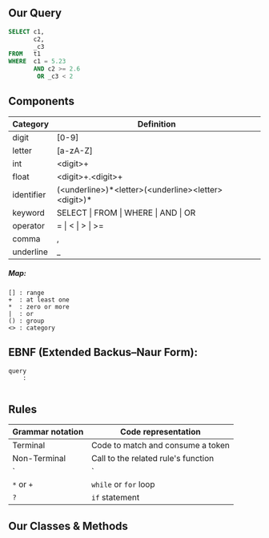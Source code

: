 ## Our Query

```sql
SELECT c1,
       c2,
       _c3
FROM   t1
WHERE  c1 = 5.23
       AND c2 >= 2.6
        OR _c3 < 2
```

## Components

| Category        | Definition  |
| ------------- | ------------- |
| digit      | [0-9] |
| letter      | [a-zA-Z]      |
| int | \<digit\>+      |
| float | \<digit\>+.\<digit\>+      |
| identifier | (\<underline\>)\*\<letter\>(\<underline\>\<letter>\<digit\>)*      |
| keyword | SELECT &#124; FROM &#124; WHERE &#124; AND &#124; OR | 
| operator | = &#124; < &#124; > &#124; >= |
| comma | , |
| underline | _ |

##### Map:
```
[] : range
+  : at least one
*  : zero or more
|  : or
() : group
<> : category
```

## EBNF (Extended Backus–Naur Form):

```
query
    : 


```





## Rules

| Grammar notation	  | Code representation  | 
|---|---|
|Terminal|Code to match and consume a token|
|Non-Terminal| Call to the related rule's function|
| `|`  | `if` or `switch` statement|
|`*` or `+`| `while` or `for` loop|
|`?`|`if` statement|


## Our Classes & Methods

